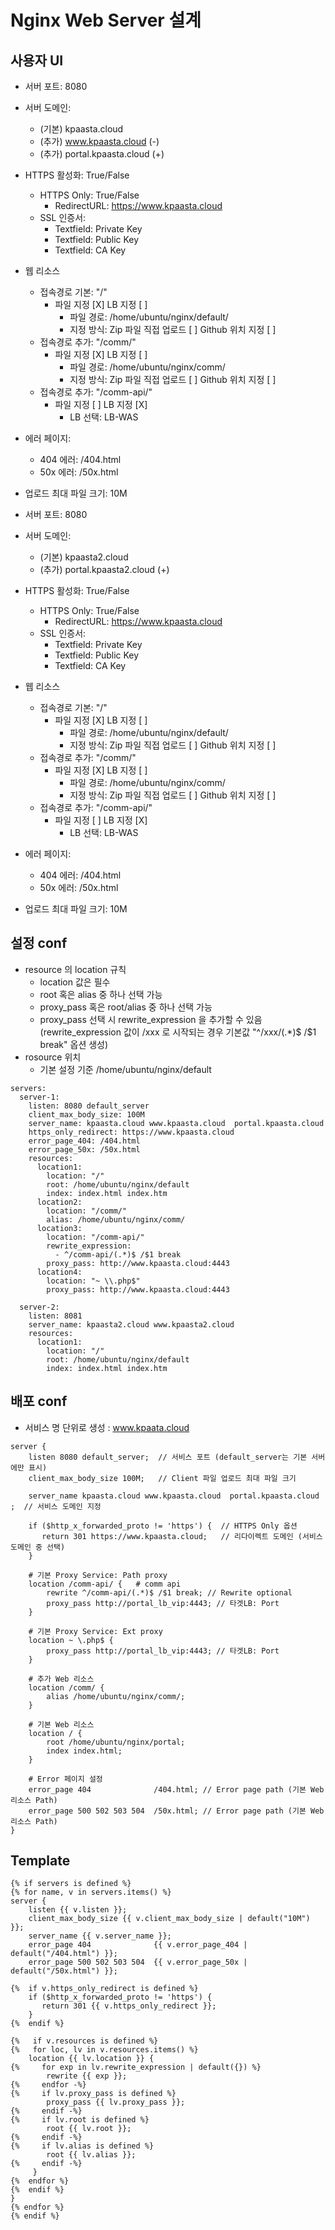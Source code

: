 # Nginx Web Server 설계

## 사용자 UI

- 서버 포트: 8080
- 서버 도메인: 
  - (기본) kpaasta.cloud
  - (추가) www.kpaasta.cloud  (-)
  - (추가) portal.kpaasta.cloud (+)
- HTTPS 활성화: True/False
  - HTTPS Only: True/False
    - RedirectURL: https://www.kpaasta.cloud
  - SSL 인증서: 
    - Textfield: Private Key 
    - Textfield: Public Key
    - Textfield: CA Key
- 웹 리소스
  - 접속경로 기본: "/" 
    - 파일 지정 [X] LB 지정 [ ]
      - 파일 경로: /home/ubuntu/nginx/default/
      - 지정 방식: Zip 파일 직접 업로드 [ ] Github 위치 지정 [ ]
  - 접속경로 추가: "/comm/" 
    - 파일 지정 [X] LB 지정 [ ]
      - 파일 경로: /home/ubuntu/nginx/comm/
      - 지정 방식: Zip 파일 직접 업로드 [ ] Github 위치 지정 [ ]
  - 접속경로 추가: "/comm-api/" 
    - 파일 지정 [ ] LB 지정 [X]
      - LB 선택: LB-WAS
- 에러 페이지: 
  - 404 에러: /404.html
  - 50x 에러: /50x.html
- 업로드 최대 파일 크기: 10M


- 서버 포트: 8080
- 서버 도메인: 
  - (기본) kpaasta2.cloud
  - (추가) portal.kpaasta2.cloud (+)
- HTTPS 활성화: True/False
  - HTTPS Only: True/False
    - RedirectURL: https://www.kpaasta.cloud
  - SSL 인증서: 
    - Textfield: Private Key 
    - Textfield: Public Key
    - Textfield: CA Key
- 웹 리소스
  - 접속경로 기본: "/" 
    - 파일 지정 [X] LB 지정 [ ]
      - 파일 경로: /home/ubuntu/nginx/default/
      - 지정 방식: Zip 파일 직접 업로드 [ ] Github 위치 지정 [ ]
  - 접속경로 추가: "/comm/" 
    - 파일 지정 [X] LB 지정 [ ]
      - 파일 경로: /home/ubuntu/nginx/comm/
      - 지정 방식: Zip 파일 직접 업로드 [ ] Github 위치 지정 [ ]
  - 접속경로 추가: "/comm-api/" 
    - 파일 지정 [ ] LB 지정 [X]
      - LB 선택: LB-WAS
- 에러 페이지: 
  - 404 에러: /404.html
  - 50x 에러: /50x.html
- 업로드 최대 파일 크기: 10M

## 설정 conf
- resource 의 location 규칙
  - location 값은 필수
  - root 혹은 alias 중 하나 선택 가능
  - proxy_pass 혹은 root/alias 중 하나 선택 가능
  - proxy_pass 선택 시 rewrite_expression 을 추가할 수 있음
    (rewrite_expression 값이 /xxx 로 시작되는 경우 기본값 "^/xxx/(.*)$ /$1 break" 옵션 생성) 
- rosource 위치
  - 기본 설정 기준 /home/ubuntu/nginx/default  
```
servers:
  server-1:
    listen: 8080 default_server
    client_max_body_size: 100M
    server_name: kpaasta.cloud www.kpaasta.cloud  portal.kpaasta.cloud
    https_only_redirect: https://www.kpaasta.cloud
    error_page_404: /404.html
    error_page_50x: /50x.html
    resources:
      location1:
        location: "/"
        root: /home/ubuntu/nginx/default
        index: index.html index.htm
      location2:
        location: "/comm/"
        alias: /home/ubuntu/nginx/comm/
      location3:
        location: "/comm-api/"
        rewrite_expression:
          - ^/comm-api/(.*)$ /$1 break
        proxy_pass: http://www.kpaasta.cloud:4443
      location4:
        location: "~ \\.php$"
        proxy_pass: http://www.kpaasta.cloud:4443

  server-2:
    listen: 8081
    server_name: kpaasta2.cloud www.kpaasta2.cloud
    resources:
      location1:
        location: "/"
        root: /home/ubuntu/nginx/default
        index: index.html index.htm
```

## 배포 conf
- 서비스 명 단위로 생성 : www.kpaata.cloud
```
server {
    listen 8080 default_server;  // 서비스 포트 (default_server는 기본 서버에만 표시)
    client_max_body_size 100M;   // Client 파일 업로드 최대 파일 크기

    server_name kpaasta.cloud www.kpaasta.cloud  portal.kpaasta.cloud ;  // 서비스 도메인 지정

    if ($http_x_forwarded_proto != 'https') {  // HTTPS Only 옵션
       return 301 https://www.kpaasta.cloud;   // 리다이렉트 도메인 (서비스 도메인 중 선택)
    }

    # 기본 Proxy Service: Path proxy
    location /comm-api/ {   # comm api
        rewrite ^/comm-api/(.*)$ /$1 break; // Rewrite optional
        proxy_pass http://portal_lb_vip:4443; // 타겟LB: Port
    }

    # 기본 Proxy Service: Ext proxy
    location ~ \.php$ {
        proxy_pass http://portal_lb_vip:4443; // 타겟LB: Port
    }

    # 추가 Web 리소스
    location /comm/ {
        alias /home/ubuntu/nginx/comm/;  
    }

    # 기본 Web 리소스
    location / {
        root /home/ubuntu/nginx/portal;
        index index.html;
    }

    # Error 페이지 설정
    error_page 404              /404.html; // Error page path (기본 Web 리소스 Path)
    error_page 500 502 503 504  /50x.html; // Error page path (기본 Web 리소스 Path)  
}
```

## Template
```
{% if servers is defined %}
{% for name, v in servers.items() %}
server {
    listen {{ v.listen }};
    client_max_body_size {{ v.client_max_body_size | default("10M") }};
    server_name {{ v.server_name }};
    error_page 404              {{ v.error_page_404 | default("/404.html") }};
    error_page 500 502 503 504  {{ v.error_page_50x | default("/50x.html") }};

{%  if v.https_only_redirect is defined %}
    if ($http_x_forwarded_proto != 'https') {
       return 301 {{ v.https_only_redirect }};
    }
{%  endif %}

{%   if v.resources is defined %}
{%   for loc, lv in v.resources.items() %}
    location {{ lv.location }} {
{%     for exp in lv.rewrite_expression | default({}) %}
        rewrite {{ exp }};
{%     endfor -%}
{%     if lv.proxy_pass is defined %}
        proxy_pass {{ lv.proxy_pass }};
{%     endif -%}
{%     if lv.root is defined %}
        root {{ lv.root }};
{%     endif -%}
{%     if lv.alias is defined %}
        root {{ lv.alias }};
{%     endif -%}
     }
{%  endfor %}
{%  endif %}
}
{% endfor %}
{% endif %}
```
